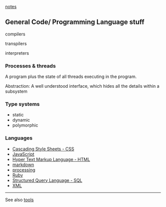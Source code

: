 [notes](index.md)

## General Code/ Programming Language stuff

compilers

transpilers

interpreters

### Processes & threads
A program plus the state of all threads executing in the program.

Abstraction: A well understood interface, which hides all the details within a subsystem

### Type systems
- static
- dynamic
- polymorphic


### Languages
- [Cascading Style Sheets - CSS](CSS/index.md)
- [JavaScript](javascript/index.md)
- [Hyper Text Markup Language - HTML](HTML/index.md)
- [markdown](markdown.md)
- [processing](processing.md)
- [Ruby](ruby.md)
- [Structured Query Language - SQL](databases/SQL.md)
- [XML](XML.md)

---

See also [tools](tools.md)
